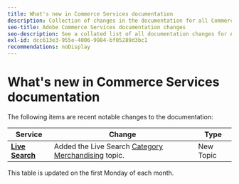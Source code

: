 ```yaml
---
title: What's new in Commerce Services documentation
description: Collection of changes in the documentation for all Commerce services
seo-title: Adobe Commerce Services documentation changes
seo-description: See a collated list of all documentation changes for Adobe Commerce Services and integration services.
exl-id: dcc613e3-955e-4006-9984-bf05289d3bc1
recommendations: noDisplay
---
```

# What's new in Commerce Services documentation

The following items are recent notable changes to the documentation:

|   Service    |    Change   |   Type    |
| -- | -- | -- |
| [**Live Search**](../live-search/guide-overview.md) |Added the Live Search [Category Merchandising](https://experienceleague.adobe.com/docs/commerce-merchant-services/live-search/category-merch.html) topic.| New Topic |

This table is updated on the first Monday of each month.
